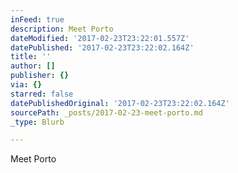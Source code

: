 ```yaml
---
inFeed: true
description: Meet Porto
dateModified: '2017-02-23T23:22:01.557Z'
datePublished: '2017-02-23T23:22:02.164Z'
title: ''
author: []
publisher: {}
via: {}
starred: false
datePublishedOriginal: '2017-02-23T23:22:02.164Z'
sourcePath: _posts/2017-02-23-meet-porto.md
_type: Blurb

---
```

Meet Porto